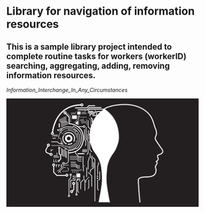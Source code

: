 # Library for navigation of information resources

## This is a sample library project intended to complete routine tasks for workers (workerID) searching, aggregating, adding, removing information resources.

_Information_Interchange_In_Any_Circumstances_

![new Project](37-377608_ai-wallpaper.jpg)